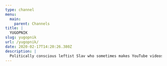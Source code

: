 ```yaml
---
type: channel
menu:
  main:
    parent: Channels
title: |
  YUGOPNIK
slug: yugopnik
url: /yugopnik/
date: 2020-02-17T14:20:26.380Z
description: |
  Politically conscious leftist Slav who sometimes makes YouTube videos. Tovarishch. He/Him. Alcohol enthusiast.
---
```

